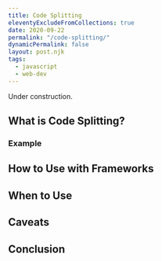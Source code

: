 ```yaml
---
title: Code Splitting
eleventyExcludeFromCollections: true
date: 2020-09-22
permalink: "/code-splitting/"
dynamicPermalink: false
layout: post.njk
tags:
  - javascript
  - web-dev
---
```


Under construction.

## What is Code Splitting?

### Example

## How to Use with Frameworks

## When to Use

## Caveats

## Conclusion

